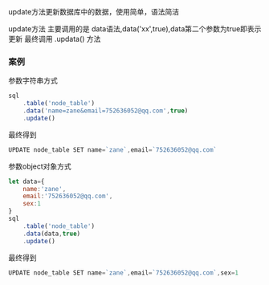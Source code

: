 update方法更新数据库中的数据，使用简单，语法简洁

update方法 主要调用的是 data语法,data('xx',true),data第二个参数为true即表示更新
最终调用 .updata() 方法

### 案例

参数字符串方式
```js 
sql
    .table('node_table')
    .data('name=zane&email=752636052@qq.com',true)
    .update()


```

最终得到
```js
UPDATE node_table SET name=`zane`,email=`752636052@qq.com`
```


参数object对象方式

```js 
let data={
    name:'zane',
    email:'752636052@qq.com',
    sex:1
}
sql
    .table('node_table')
    .data(data,true)
    .update()

```

最终得到
```js
UPDATE node_table SET name=`zane`,email=`752636052@qq.com`,sex=1
```







